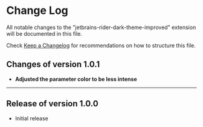 # Change Log

All notable changes to the "jetbrains-rider-dark-theme-improved" extension will be documented in this file.

Check [Keep a Changelog](http://keepachangelog.com/) for recommendations on how to structure this file.

## Changes of version 1.0.1

- **Adjusted the parameter color to be less intense**

---

## Release of version 1.0.0

- Initial release
